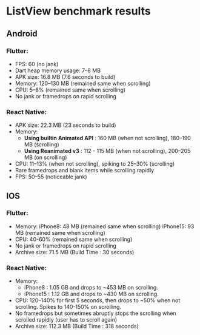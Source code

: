 # ListView benchmark results 

## Android 

### Flutter:

- FPS: 60 (no jank)
- Dart heap memory usage: 7–8 MB
- APK size: 16.8 MB (7.6 seconds to build)
- Memory: 120–130 MB (remained same when scrolling)
- CPU: 5–8% (remained same when scrolling)
- No jank or framedrops on rapid scrolling

### React Native:

- APK size: 22.3 MB (23 seconds to build)
- Memory:
	- **Using builtin Animated API** : 160 MB (when not scrolling), 180–190 MB (scrolling)
	- **Using Reanimated v3** : 112 - 115 MB (when not scrolling), 200–205 MB (on scrolling) 
- CPU: 11–13% (when not scrolling), spiking to 25–30% (scrolling)
- Rare framedrops and blank items while scrolling rapidly
- FPS: 50–55 (noticeable jank)
 

## IOS

### Flutter:

- Memory: 
	iPhone8: 48 MB (remained same when scrolling)
	iPhone15: 93 MB (remained same when scrolling)
- CPU: 40-60% (remained same when scrolling)
- No jank or framedrops on rapid scrolling
- Archive size: 71.5 MB (Build Time : 30 seconds)

### React Native:

- Memory: 
	- iPhone8 : 1.05 GB and drops to ~453 MB on scrolling.
	- iPhone15 : 1.12 GB and drops to ~430 MB on scrolling.
- CPU: 120–140% for first 5 seconds, then drops to ~50% when not scrolling. Spikes to 140-150% on scrolling.
- No framedrops but sometimes abruptly stops the scrolling when scrolled rapidly (user has to scroll again)
- Archive size: 112.3 MB (Build Time : 318 seconds)
 